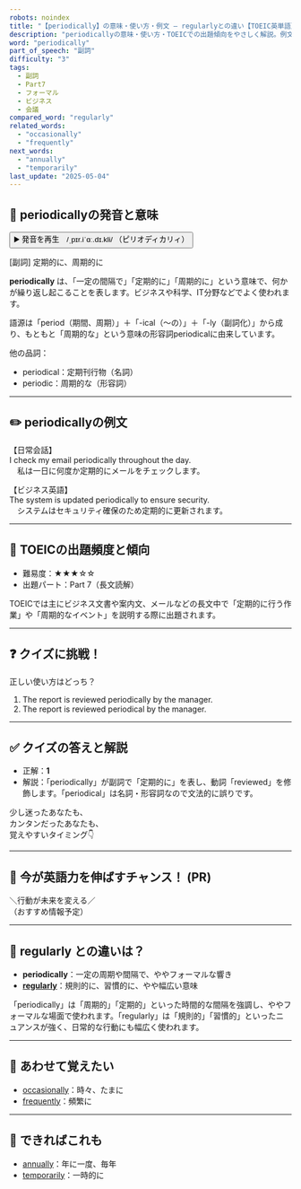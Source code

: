 ```yaml
---
robots: noindex
title: "【periodically】の意味・使い方・例文 ― regularlyとの違い【TOEIC英単語】"
description: "periodicallyの意味・使い方・TOEICでの出題傾向をやさしく解説。例文・クイズ付きでregularlyとの違いもわかりやすく学べます。"
word: "periodically"
part_of_speech: "副詞"
difficulty: "3"
tags:
  - 副詞
  - Part7
  - フォーマル
  - ビジネス
  - 会議
compared_word: "regularly"
related_words:
  - "occasionally"
  - "frequently"
next_words:
  - "annually"
  - "temporarily"
last_update: "2025-05-04"
---
```


## 🔰 periodicallyの発音と意味

<button class="play-audio" onclick="playTTS('periodically')">
  <span class="play-audio-main">
    ▶️ 発音を再生　/ˌpɪr.iˈɑː.dɪ.kli/
  </span>
  <span class="play-audio-sub">
    （ピリオディカリィ）
  </span>
</button>

[副詞] 定期的に、周期的に

**periodically** は、「一定の間隔で」「定期的に」「周期的に」という意味で、何かが繰り返し起こることを表します。ビジネスや科学、IT分野などでよく使われます。

語源は「period（期間、周期）」＋「-ical（～の）」＋「-ly（副詞化）」から成り、もともと「周期的な」という意味の形容詞periodicalに由来しています。

他の品詞：  
- periodical：定期刊行物（名詞）
- periodic：周期的な（形容詞）

---

## ✏️ periodicallyの例文

【日常会話】  
I check my email periodically throughout the day.  
　私は一日に何度か定期的にメールをチェックします。

【ビジネス英語】  
The system is updated periodically to ensure security.  
　システムはセキュリティ確保のため定期的に更新されます。

---

## 🎯 TOEICの出題頻度と傾向

- 難易度：★★★☆☆
- 出題パート：Part 7（長文読解）

TOEICでは主にビジネス文書や案内文、メールなどの長文中で「定期的に行う作業」や「周期的なイベント」を説明する際に出題されます。

---

## ❓ クイズに挑戦！

正しい使い方はどっち？

1. The report is reviewed periodically by the manager.  
2. The report is reviewed periodical by the manager.

---

## ✅ クイズの答えと解説

- 正解：**1**
- 解説：「periodically」が副詞で「定期的に」を表し、動詞「reviewed」を修飾します。「periodical」は名詞・形容詞なので文法的に誤りです。

少し迷ったあなたも、  
カンタンだったあなたも、  
覚えやすいタイミング👇️

---

## 🚀 今が英語力を伸ばすチャンス！ (PR)

<div class="info-center">
＼行動が未来を変える／<br>  
（おすすめ情報予定）
</div>

---

## 🤔  regularly との違いは？

- **periodically**：一定の周期や間隔で、ややフォーマルな響き
- **[regularly](/word/regularly)**：規則的に、習慣的に、やや幅広い意味

「periodically」は「周期的」「定期的」といった時間的な間隔を強調し、ややフォーマルな場面で使われます。「regularly」は「規則的」「習慣的」といったニュアンスが強く、日常的な行動にも幅広く使われます。

---

## 🧩 あわせて覚えたい

- [occasionally](/word/occasionally)：時々、たまに
- [frequently](/word/frequently)：頻繁に

---

## 📖 できればこれも

- [annually](/word/annually)：年に一度、毎年
- [temporarily](/word/temporarily)：一時的に

<!-- cvid: aid31_bid14 -->
